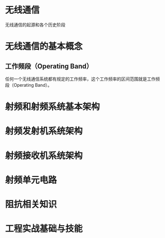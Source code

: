 # 无线通信
无线通信的起源和各个历史阶段


# 无线通信的基本概念
## 工作频段（Operating Band）
任何一个无线通信系统都有规定的工作频率，这个工作频率的区间范围就是工作频段（Operating Band）。


# 射频和射频系统基本架构

# 射频发射机系统架构

# 射频接收机系统架构

# 射频单元电路

# 阻抗相关知识

# 工程实战基础与技能
